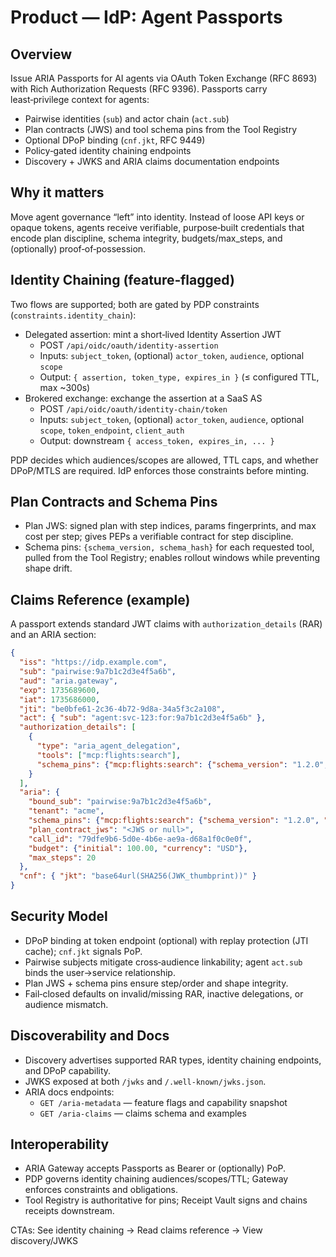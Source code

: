 # Product — IdP: Agent Passports

## Overview
Issue ARIA Passports for AI agents via OAuth Token Exchange (RFC 8693) with Rich Authorization Requests (RFC 9396). Passports carry least‑privilege context for agents:
- Pairwise identities (`sub`) and actor chain (`act.sub`)
- Plan contracts (JWS) and tool schema pins from the Tool Registry
- Optional DPoP binding (`cnf.jkt`, RFC 9449)
- Policy‑gated identity chaining endpoints
- Discovery + JWKS and ARIA claims documentation endpoints

## Why it matters
Move agent governance “left” into identity. Instead of loose API keys or opaque tokens, agents receive verifiable, purpose‑built credentials that encode plan discipline, schema integrity, budgets/max_steps, and (optionally) proof‑of‑possession.

## Identity Chaining (feature‑flagged)
Two flows are supported; both are gated by PDP constraints (`constraints.identity_chain`):
- Delegated assertion: mint a short‑lived Identity Assertion JWT
  - POST `/api/oidc/oauth/identity-assertion`
  - Inputs: `subject_token`, (optional) `actor_token`, `audience`, optional `scope`
  - Output: `{ assertion, token_type, expires_in }` (≤ configured TTL, max ~300s)
- Brokered exchange: exchange the assertion at a SaaS AS
  - POST `/api/oidc/oauth/identity-chain/token`
  - Inputs: `subject_token`, (optional) `actor_token`, `audience`, optional `scope`, `token_endpoint`, `client_auth`
  - Output: downstream `{ access_token, expires_in, ... }`

PDP decides which audiences/scopes are allowed, TTL caps, and whether DPoP/MTLS are required. IdP enforces those constraints before minting.

## Plan Contracts and Schema Pins
- Plan JWS: signed plan with step indices, params fingerprints, and max cost per step; gives PEPs a verifiable contract for step discipline.
- Schema pins: `{schema_version, schema_hash}` for each requested tool, pulled from the Tool Registry; enables rollout windows while preventing shape drift.

## Claims Reference (example)
A passport extends standard JWT claims with `authorization_details` (RAR) and an ARIA section:

```json
{
  "iss": "https://idp.example.com",
  "sub": "pairwise:9a7b1c2d3e4f5a6b",
  "aud": "aria.gateway",
  "exp": 1735689600,
  "iat": 1735686000,
  "jti": "be0bfe61-2c36-4b72-9d8a-34a5f3c2a108",
  "act": { "sub": "agent:svc-123:for:9a7b1c2d3e4f5a6b" },
  "authorization_details": [
    {
      "type": "aria_agent_delegation",
      "tools": ["mcp:flights:search"],
      "schema_pins": {"mcp:flights:search": {"schema_version": "1.2.0", "schema_hash": "sha256:..."}}
    }
  ],
  "aria": {
    "bound_sub": "pairwise:9a7b1c2d3e4f5a6b",
    "tenant": "acme",
    "schema_pins": {"mcp:flights:search": {"schema_version": "1.2.0", "schema_hash": "sha256:..."}},
    "plan_contract_jws": "<JWS or null>",
    "call_id": "79dfe9b6-5d0e-4b6e-ae9a-d68a1f0c0e0f",
    "budget": {"initial": 100.00, "currency": "USD"},
    "max_steps": 20
  },
  "cnf": { "jkt": "base64url(SHA256(JWK_thumbprint))" }
}
```

## Security Model
- DPoP binding at token endpoint (optional) with replay protection (JTI cache); `cnf.jkt` signals PoP.
- Pairwise subjects mitigate cross‑audience linkability; agent `act.sub` binds the user→service relationship.
- Plan JWS + schema pins ensure step/order and shape integrity.
- Fail‑closed defaults on invalid/missing RAR, inactive delegations, or audience mismatch.

## Discoverability and Docs
- Discovery advertises supported RAR types, identity chaining endpoints, and DPoP capability.
- JWKS exposed at both `/jwks` and `/.well-known/jwks.json`.
- ARIA docs endpoints:
  - `GET /aria-metadata` — feature flags and capability snapshot
  - `GET /aria-claims` — claims schema and examples

## Interoperability
- ARIA Gateway accepts Passports as Bearer or (optionally) PoP.
- PDP governs identity chaining audiences/scopes/TTL; Gateway enforces constraints and obligations.
- Tool Registry is authoritative for pins; Receipt Vault signs and chains receipts downstream.

CTAs: See identity chaining → Read claims reference → View discovery/JWKS
